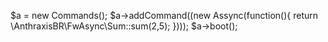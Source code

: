 
$a = new Commands();
$a->addCommand((new Assync(function(){
    return \AnthraxisBR\FwAsync\Sum::sum(2,5);
})));
$a->boot();
